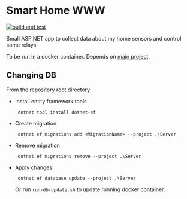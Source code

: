 # Smart Home WWW

[![build and test](https://github.com/GreenOlvi/smart-home-www/actions/workflows/build-and-test.yml/badge.svg)](https://github.com/GreenOlvi/smart-home-www/actions/workflows/build-and-test.yml)

Small ASP.NET app to collect data about my home sensors and control some relays

To be run in a docker container. Depends on [main project](https://github.com/GreenOlvi/smart-home).

## Changing DB

From the repository root directory:

 * Install entity framework tools

        dotnet tool install dotnet-ef

 * Create migration

        dotnet ef migrations add <MigrationName> --project .\Server

 * Remove migration

        dotnet ef migrations remove --project .\Server

 * Apply changes

        dotnet ef database update --project .\Server

    Or run `run-db-update.sh` to update running docker container.